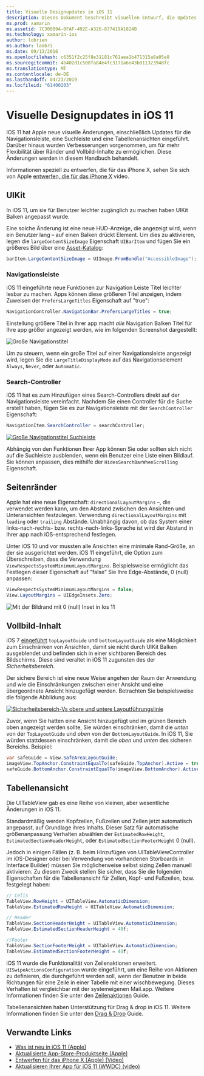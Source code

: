 ```yaml
---
title: Visuelle Designupdates in iOS 11
description: Dieses Dokument beschreibt visuellen Entwurf, die Updates in iOS 11 eingeführt. Es wird Änderungen an Navigationsleisten, Search-Controller, Ränder, Vollbild-Inhalte und Tabellenansichten erläutert.
ms.prod: xamarin
ms.assetid: 7C300B94-0FAF-492E-A326-877419A1824B
ms.technology: xamarin-ios
author: lobrien
ms.author: laobri
ms.date: 09/13/2016
ms.openlocfilehash: c6351f2c25f8e31181c761aea1b471315a8a05e8
ms.sourcegitcommit: 4b402d1c508fa84e4fc3171a6e43b811323948fc
ms.translationtype: MT
ms.contentlocale: de-DE
ms.lasthandoff: 04/23/2019
ms.locfileid: "61400203"
---
```

# <a name="visual-design-updates-in-ios-11"></a>Visuelle Designupdates in iOS 11

IOS 11 hat Apple neue visuelle Änderungen, einschließlich Updates für die Navigationsleiste, eine Suchleiste und eine Tabellenansichten eingeführt. Darüber hinaus wurden Verbesserungen vorgenommen, um für mehr Flexibilität über Ränder und Vollbild-Inhalte zu ermöglichen. Diese Änderungen werden in diesem Handbuch behandelt. 

Informationen speziell zu entwerfen, die für das iPhone X, sehen Sie sich von Apple [entwerfen, die für das iPhone X](https://developer.apple.com/videos/play/fall2017/801/) video.

## <a name="uikit"></a>UIKit

In iOS 11, um sie für Benutzer leichter zugänglich zu machen haben UIKit Balken angepasst wurde.

Eine solche Änderung ist eine neue HUD-Anzeige, die angezeigt wird, wenn ein Benutzer lang – auf einen Balken drückt Element. Um dies zu aktivieren, legen die `largeContentSizeImage` Eigenschaft `UIBarItem` und fügen Sie ein größeres Bild über eine [Asset-Katalog](~/ios/app-fundamentals/images-icons/displaying-an-image.md):

```csharp
barItem.LargeContentSizeImage = UIImage.FromBundle("AccessibleImage");
```

### <a name="navigation-bar"></a>Navigationsleiste
iOS 11 eingeführte neue Funktionen zur Navigation Leiste Titel leichter lesbar zu machen. Apps können diese größeren Titel anzeigen, indem Zuweisen der `PrefersLargeTitles` Eigenschaft auf "true":

```csharp
NavigationController.NavigationBar.PrefersLargeTitles = true;
```

Einstellung größere Titel in Ihrer app macht _alle_ Navigation Balken Titel für Ihre app größer angezeigt werden, wie im folgenden Screenshot dargestellt:

![Große Navigationstitel](visual-design-images/image7.png)

Um zu steuern, wenn ein große Titel auf einer Navigationsleiste angezeigt wird, legen Sie die `LargeTitleDisplayMode` auf das Navigationselement `Always`, `Never`, oder `Automatic`.

### <a name="search-controller"></a>Search-Controller

iOS 11 hat es zum Hinzufügen eines Search-Controllers direkt auf der Navigationsleiste vereinfacht. Nachdem Sie einen Controller für die Suche erstellt haben, fügen Sie es zur Navigationsleiste mit der `SearchController` Eigenschaft:

```csharp
NavigationItem.SearchController = searchController;
```

[![Große Navigationstitel Suchleiste](visual-design-images/image8-sml.png)](visual-design-images/image8-sml.png#lightbox)

Abhängig von den Funktionen Ihrer App können Sie oder sollten sich nicht auf die Suchleiste ausblenden, wenn ein Benutzer eine Liste einen Bildlauf. Sie können anpassen, dies mithilfe der `HidesSearchBarWhenScrolling` Eigenschaft.

## <a name="margins"></a>Seitenränder

Apple hat eine neue Eigenschaft: `directionalLayoutMargins` –, die verwendet werden kann, um den Abstand zwischen den Ansichten und Unteransichten festzulegen. Verwendung `directionalLayoutMargins` mit `leading` oder `trailing` Abstände. Unabhängig davon, ob das System einer links-nach-rechts- bzw. rechts-nach-links-Sprache ist wird der Abstand in Ihrer app nach iOS-entsprechend festlegen.

Unter iOS 10 und vor mussten alle Ansichten eine minimale Rand-Größe, an der sie ausgerichtet werden. iOS 11 eingeführt, die Option zum Überschreiben, dass die Verwendung `ViewRespectsSystemMinimumLayoutMargins`. Beispielsweise ermöglicht das Festlegen dieser Eigenschaft auf "false" Sie Ihre Edge-Abstände, 0 (null) anpassen:

```csharp
ViewRespectsSystemMinimumLayoutMargins = false;
View.LayoutMargins = UIEdgeInsets.Zero;
```
![Mit der Bildrand mit 0 (null) Inset in Ios 11](visual-design-images/image9.png)

<a name="fullscreen" />

## <a name="full-screen-content"></a>Vollbild-Inhalt

iOS 7 [eingeführt](~/ios/platform/introduction-to-ios7/ios7-ui.md#fullscreen) `topLayoutGuide` und `bottomLayoutGuide` als eine Möglichkeit zum Einschränken von Ansichten, damit sie nicht durch UIKit Balken ausgeblendet und befinden sich in einer sichtbaren Bereich des Bildschirms. Diese sind veraltet in iOS 11 zugunsten des der _Sicherheitsbereich_.

Der sichere Bereich ist eine neue Weise angehen der Raum der Anwendung und wie die Einschränkungen zwischen einer Ansicht und eine übergeordnete Ansicht hinzugefügt werden. Betrachten Sie beispielsweise die folgende Abbildung aus:

[![Sicherheitsbereich-Vs obere und untere Layoutführungslinie](visual-design-images/image10-sml.png)](visual-design-images/image10.png#lightbox)

Zuvor, wenn Sie hatten eine Ansicht hinzugefügt und im grünen Bereich oben angezeigt werden sollte, Sie würden einschränken, damit die _unten_ von der `TopLayoutGuide` und _oben_ von der `BottomLayoutGuide`. In iOS 11, Sie würden stattdessen einschränken, damit die _oben_ und _unten_ des sicheren Bereichs. Beispiel:

```csharp
var safeGuide = View.SafeAreaLayoutGuide;
imageView.TopAnchor.ConstraintEqualTo(safeGuide.TopAnchor).Active = true;
safeGuide.BottomAnchor.ConstraintEqualTo(imageView.BottomAnchor).Active = true;
```

## <a name="table-view"></a>Tabellenansicht

Die UITableView gab es eine Reihe von kleinen, aber wesentliche Änderungen in iOS 11.

Standardmäßig werden Kopfzeilen, Fußzeilen und Zellen jetzt automatisch angepasst, auf Grundlage ihres Inhalts. Dieser Satz für automatische größenanpassung Verhalten abwählen der `EstimatedRowHeight`, `EstimatedSectionHeaderHeight`, oder `EstimatedSectionFooterHeight` 0 (null).

Jedoch in einigen Fällen (z. B. beim Hinzufügen von UITableViewController im iOS-Designer oder bei Verwendung von vorhandenen Storboards in Interface Builder) müssen Sie möglicherweise selbst sizing Zellen manuell aktivieren. Zu diesem Zweck stellen Sie sicher, dass Sie die folgenden Eigenschaften für die Tabellenansicht für Zellen, Kopf- und Fußzeilen, bzw. festgelegt haben:

```csharp
// Cells
TableView.RowHeight = UITableView.AutomaticDimension;
TableView.EstimatedRowHeight = UITableView.AutomaticDimension;

// Header
TableView.SectionHeaderHeight = UITableView.AutomaticDimension;
TableView.EstimatedSectionHeaderHeight = 40f;

//Footer
TableView.SectionFooterHeight = UITableView.AutomaticDimension;
TableView.EstimatedSectionFooterHeight = 40f;

```

iOS 11 wurde die Funktionalität von Zeilenaktionen erweitert. `UISwipeActionsConfiguration` wurde eingeführt, um eine Reihe von Aktionen zu definieren, die durchgeführt werden soll, wenn der Benutzer in beide Richtungen für eine Zeile in einer Tabelle mit einer wischbewegung. Dieses Verhalten ist vergleichbar mit der systemeigenen Mail.app. Weitere Informationen finden Sie unter den [Zeilenaktionen](~/ios/user-interface/controls/tables/row-action.md) Guide.

Tabellenansichten haben Unterstützung für Drag & drop in iOS 11. Weitere Informationen finden Sie unter den [Drag & Drop](~/ios/platform/introduction-to-ios11/drag-and-drop.md#uitableview) Guide.


## <a name="related-links"></a>Verwandte Links

- [Was ist neu in iOS 11 (Apple)](https://developer.apple.com/ios/)
- [Aktualisierte App-Store-Produktseite (Apple)](https://developer.apple.com/app-store/product-page/)
- [Entwerfen für das iPhone X (Apple) (Video)](https://developer.apple.com/videos/play/fall2017/801/)
- [Aktualisieren Ihrer App für iOS 11 (WWDC) (video)](https://developer.apple.com/videos/play/wwdc2017/204/)

